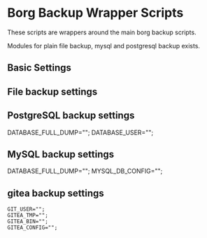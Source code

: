 # Borg Backup Wrapper Scripts

These scripts are wrappers around the main borg backup scripts.

Modules for plain file backup, mysql and postgresql backup exists.

## Basic Settings

## File backup settings

## PostgreSQL backup settings

DATABASE_FULL_DUMP="";
DATABASE_USER="";

## MySQL backup settings

DATABASE_FULL_DUMP="";
MYSQL_DB_CONFIG="";

## gitea backup settings

```
GIT_USER="";
GITEA_TMP="";
GITEA_BIN="";
GITEA_CONFIG="";
```
